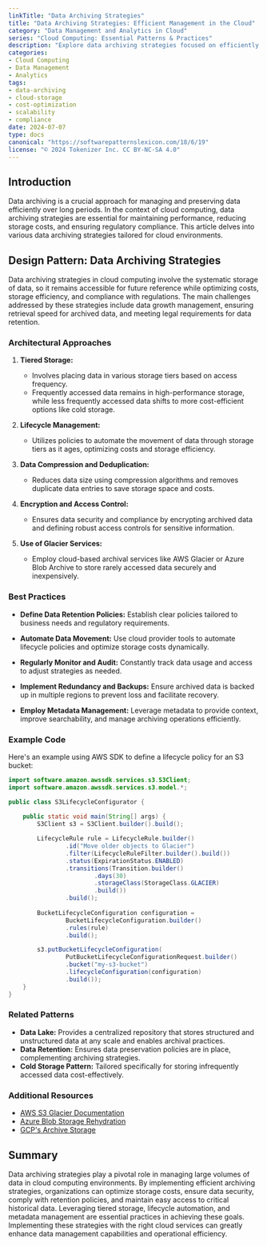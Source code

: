 ```yaml
---
linkTitle: "Data Archiving Strategies"
title: "Data Archiving Strategies: Efficient Management in the Cloud"
category: "Data Management and Analytics in Cloud"
series: "Cloud Computing: Essential Patterns & Practices"
description: "Explore data archiving strategies focused on efficiently managing and storing data in the cloud, ensuring high availability, reduced costs, and regulatory compliance."
categories:
- Cloud Computing
- Data Management
- Analytics
tags:
- data-archiving
- cloud-storage
- cost-optimization
- scalability
- compliance
date: 2024-07-07
type: docs
canonical: "https://softwarepatternslexicon.com/18/6/19"
license: "© 2024 Tokenizer Inc. CC BY-NC-SA 4.0"
---
```


## Introduction

Data archiving is a crucial approach for managing and preserving data efficiently over long periods. In the context of cloud computing, data archiving strategies are essential for maintaining performance, reducing storage costs, and ensuring regulatory compliance. This article delves into various data archiving strategies tailored for cloud environments.

## Design Pattern: Data Archiving Strategies

Data archiving strategies in cloud computing involve the systematic storage of data, so it remains accessible for future reference while optimizing costs, storage efficiency, and compliance with regulations. The main challenges addressed by these strategies include data growth management, ensuring retrieval speed for archived data, and meeting legal requirements for data retention.

### Architectural Approaches

1. **Tiered Storage:**
   - Involves placing data in various storage tiers based on access frequency.
   - Frequently accessed data remains in high-performance storage, while less frequently accessed data shifts to more cost-efficient options like cold storage.

2. **Lifecycle Management:**
   - Utilizes policies to automate the movement of data through storage tiers as it ages, optimizing costs and storage efficiency.

3. **Data Compression and Deduplication:**
   - Reduces data size using compression algorithms and removes duplicate data entries to save storage space and costs.

4. **Encryption and Access Control:**
   - Ensures data security and compliance by encrypting archived data and defining robust access controls for sensitive information.

5. **Use of Glacier Services:**
   - Employ cloud-based archival services like AWS Glacier or Azure Blob Archive to store rarely accessed data securely and inexpensively.

### Best Practices

- **Define Data Retention Policies:** Establish clear policies tailored to business needs and regulatory requirements.
  
- **Automate Data Movement:** Use cloud provider tools to automate lifecycle policies and optimize storage costs dynamically.

- **Regularly Monitor and Audit:** Constantly track data usage and access to adjust strategies as needed.

- **Implement Redundancy and Backups:** Ensure archived data is backed up in multiple regions to prevent loss and facilitate recovery.

- **Employ Metadata Management:** Leverage metadata to provide context, improve searchability, and manage archiving operations efficiently.

### Example Code

Here's an example using AWS SDK to define a lifecycle policy for an S3 bucket:

```java
import software.amazon.awssdk.services.s3.S3Client;
import software.amazon.awssdk.services.s3.model.*;

public class S3LifecycleConfigurator {
    
    public static void main(String[] args) {
        S3Client s3 = S3Client.builder().build();

        LifecycleRule rule = LifecycleRule.builder()
                .id("Move older objects to Glacier")
                .filter(LifecycleRuleFilter.builder().build())
                .status(ExpirationStatus.ENABLED)
                .transitions(Transition.builder()
                        .days(30)
                        .storageClass(StorageClass.GLACIER)
                        .build())
                .build();
                
        BucketLifecycleConfiguration configuration = 
                BucketLifecycleConfiguration.builder()
                .rules(rule)
                .build();

        s3.putBucketLifecycleConfiguration(
                PutBucketLifecycleConfigurationRequest.builder()
                .bucket("my-s3-bucket")
                .lifecycleConfiguration(configuration)
                .build());
    }
}
```

### Related Patterns

- **Data Lake:** Provides a centralized repository that stores structured and unstructured data at any scale and enables archival practices.
- **Data Retention:** Ensures data preservation policies are in place, complementing archiving strategies.
- **Cold Storage Pattern:** Tailored specifically for storing infrequently accessed data cost-effectively.

### Additional Resources

- [AWS S3 Glacier Documentation](https://docs.aws.amazon.com/glacier/index.html)
- [Azure Blob Storage Rehydration](https://docs.microsoft.com/en-us/azure/storage/blobs/storage-rehydrate-blob)
- [GCP's Archive Storage](https://cloud.google.com/storage/docs/storage-classes#archival)

## Summary

Data archiving strategies play a pivotal role in managing large volumes of data in cloud computing environments. By implementing efficient archiving strategies, organizations can optimize storage costs, ensure data security, comply with retention policies, and maintain easy access to critical historical data. Leveraging tiered storage, lifecycle automation, and metadata management are essential practices in achieving these goals. Implementing these strategies with the right cloud services can greatly enhance data management capabilities and operational efficiency.
